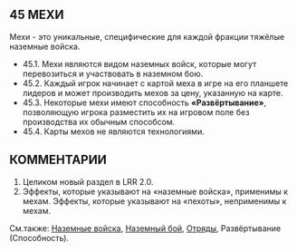 45 МЕХИ
---

Мехи - это уникальные, специфические для каждой фракции тяжёлые наземные войска.
* 45.1. Мехи являются видом наземных войск, которые могут перевозиться и участвовать в наземном бою.
* 45.2. Каждый игрок начинает с картой меха в игре на его планшете лидеров и может производить мехов за цену, указанную на карте.
* 45.3. Некоторые мехи имеют способность **«Развёртывание»**, позволяющую игрока разместить их на игровом поле без производства их обычным способсом.
* 45.4. Карты мехов не являются технологиями.

КОММЕНТАРИИ
---
1) Целиком новый раздел в LRR 2.0.
2) Эффекты, которые указывают на «наземные войска», применимы к мехам. Эффекты, которые указывают на «пехоты», неприменимы к мехам.

См.также: [Наземные войска](ground_forces.md), [Наземный бой](ground_combat.md), [Отряды](units.md), Развёртывание (Способность).

